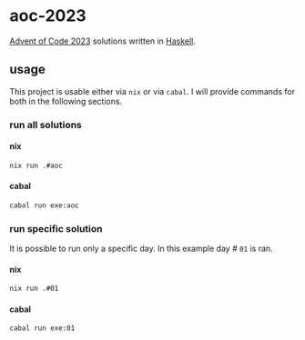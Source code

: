 # aoc-2023

[Advent of Code 2023](https://adventofcode.com/2023) solutions written in [Haskell](https://www.haskell.org/).

## usage

This project is usable either via `nix` or via `cabal`. I will provide
commands for both in the following sections.

### run all solutions

#### nix

```sh
nix run .#aoc
```

#### cabal

```sh
cabal run exe:aoc
```

### run specific solution

It is possible to run only a specific day. In this example day # `01` is ran.

#### nix

```sh
nix run .#01
```

#### cabal

```sh
cabal run exe:01
```
